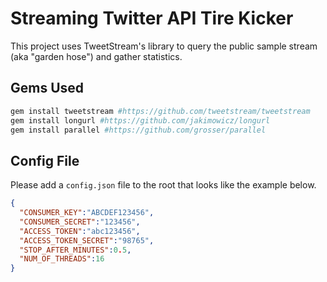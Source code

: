 # Streaming Twitter API Tire Kicker
This project uses TweetStream's library to query the public sample stream (aka "garden hose") and gather statistics.

## Gems Used
```ruby
gem install tweetstream #https://github.com/tweetstream/tweetstream
gem install longurl #https://github.com/jakimowicz/longurl
gem install parallel #https://github.com/grosser/parallel
```

## Config File
Please add a `config.json` file to the root that looks like the example below.
```json
{
  "CONSUMER_KEY":"ABCDEF123456",
  "CONSUMER_SECRET":"123456",
  "ACCESS_TOKEN":"abc123456",
  "ACCESS_TOKEN_SECRET":"98765",
  "STOP_AFTER_MINUTES":0.5,
  "NUM_OF_THREADS":16
}
```
